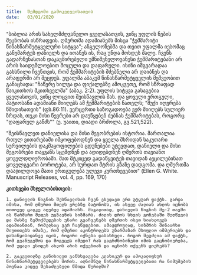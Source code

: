 ```yaml
---
title:  შემდგომი გამოკვლევისათვის 
date:   03/01/2020
---
```


"ბიბლია არის სახელმძღვანელო ყველასათვის, ვინც უფლის ნების შეცნობას ისწრაფვის. ღმერთმა ადამიანებს მისცა "ჭეშმარიტი წინასწარმეტყველური სიტყვა"; ანგელოზებმა და თვით უფალმა იესომაც განუმარტეს დანიელს და იოანეს ის, რაც უნდა მოხდეს მალე. ჩვენს გადარჩენასთან დაკავშირებული უმნიშვნელოვანესი ჭეშმარიტებანი არ არის საიდუმლოებით მოცული და დაფარული. ისინი იმგვარადაა გახსნილი ჩვენთვის, რომ ჭეშმარიტების მძებნელი არ დაიბნეს და არაფერში არ შეცდეს. უფალმა აბაკუმ წინასწარმეტყველის მეშვეობით განაცხადა: "ჩაწერე ხილვა და ფიქალებზე ამოკვეთე, რომ სწრაფად წაიკითხოს მკითხველმა" (აბაკ. 2:2). უფლის სიტყვა გასაგებია ყველასთვის, ვინც ლოცვით შეისწავლის მას. და ყოველი ერთგული, პატიოსანი ადამიანი მიიღებს ამ ჭეშმარიტების ნათელს; "შუქი იღვრება წმიდისათვის" (ფს.86:11). ვერცერთი საზოგადოება ვერ მიიღებს სულიერ ზრდას, თუკი მისი წევრები არ დაუწყებენ ძებნას ჭეშმარიტებას, როგორც "დაფარულ განძს"" (ე. უაითი, დიადი ბრძოლა, გვ.521,522).

"შეისწავლეთ დანიელისა და მისი მეგობრების ისტორია. მართალია რთულ ვითარებაში იმყოფებოდნენ და ყველა მხრიდან საკუთარი სურვილების დაკმაყოფილების ცდუნებები უტევდათ, დანიელი და მისი მეგობრები თაყვანს სცემდნენ და ადიდებდნენ ღმერთს თავიანთ ყოველდღიურობაში. მათ მტკიცედ გადაწყვიტეს თავიდან აეცილებინათ ყოველგვარი ბოროტება, არ სურდათ მტრის გზაზე დადგომა. და ღმერთმა დააჯილდოვა მათი ერთგულება ულევი კურთხევებით" (Ellen G. White. Manuscript Releases, vol. 4, pp. 169, 170)

**კითხვები მსჯელობისთვის:**

`1. დანიელის წიგნის შესწავლისას ჩვენ ვხედავთ ერთ უტყუარ ფაქტს. გარდა იმისა, რომ ღმერთი მთელს ერებზე ბატონობს, ის ასევე ძალიან ახლოს იცნობს თითოეულ ცალკე აღებულ ადამიანს. მაგალითად, დანიელის წიგნის მე-2 თავში ის წარმართ მეფეს უგზავნის სიზმარს. ძილის დროს სხვის გონებაში შეღწევის და მასზე ზემოქმედების უნარი გვაჩვენებს ღმერთის ისეთ სიახლოვეს ადამიანთან, რომელსაც ვერ ჩავწვდებით. ამავდროულად, სიზმრის შინაარსი მიუთითებს იმაზე, რომ ღმერთი აკონტროლებს უზარმაზარ მსოფლიო იმპერიებს და დასაწყისიდანვე იცის, როგორი იქნება დასასრული. როგორ შეუძლია ამ ფაქტს, რომ გვანუგეშოს და მოგვცეს იმედი? რას გაგრძნობინებთ იმის გაცნობიერება, რომ უფალი ესოდენ ახლოს არის თქვენთან და იცნობს თქვენს ფიქრებს?`

`2. გაკვეთილზე განიხილეთ განსხვავება კლასიკურ და აპოკალიფსურ წინასწარმეტყველებებს შორის. აღნიშნულ წინასწარმეტყველებათა რა ნიმუშების პოვნაა კიდევ შესაძლებელი წმიდა წერილში?`
